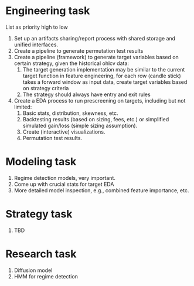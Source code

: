 # Engineering task

List as priority high to low

1. Set up an artifacts sharing/report process with shared storage and unified interfaces.
2. Create a pipeline to generate permutation test results
3. Create a pipeline (framework) to generate target variables based on certain strategy, given the historical ohlcv data:
    1. The target generation implementation may be similar to the current target function in feature engineering, for each row (candle stick) takes a forward window as input data, create target variables based on strategy criteria
    1. The strategy should always have entry and exit rules
4. Create a EDA process to run prescreening on targets, including but not limited:
    1. Basic stats, distribution, skewness, etc.
    1. Backtesting results (based on sizing, fees, etc.) or simplified simulated gain/loss (simple sizing assumption).
    1. Create (interactive) visualizations.
    1. Permutation test results. 

# Modeling task

1. Regime detection models, very important.
2. Come up with crucial stats for target EDA
3. More detailed model inspection, e.g., combined feature importance, etc.

# Strategy task

1. TBD

# Research task

1. Diffusion model
2. HMM for regime detection